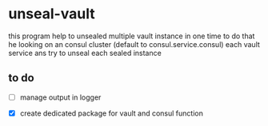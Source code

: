 # unseal-vault

this program help to unsealed multiple vault instance in one time to do that he looking on an consul cluster (default to consul.service.consul) each vault service ans try to unseal each sealed instance

## to do

- [ ] manage output in logger
- [X] create dedicated package for vault and consul function

